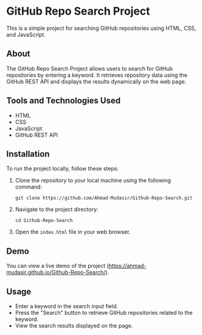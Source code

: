 

# GitHub Repo Search Project

This is a simple project for searching GitHub repositories using HTML, CSS, and JavaScript.

## About

The GitHub Repo Search Project allows users to search for GitHub repositories by entering a keyword. It retrieves repository data using the GitHub REST API and displays the results dynamically on the web page.

## Tools and Technologies Used

- HTML
- CSS
- JavaScript
- GitHub REST API

## Installation

To run the project locally, follow these steps:

1. Clone the repository to your local machine using the following command:

    ```
    git clone https://github.com/Ahmad-Mudasir/Github-Repo-Search.git
    ```

2. Navigate to the project directory:

    ```
    cd Github-Repo-Search
    ```

3. Open the `index.html` file in your web browser.

## Demo

You can view a live demo of the project (https://ahmad-mudasir.github.io/Github-Repo-Search/).

## Usage

- Enter a keyword in the search input field.
- Press the "Search" button to retrieve GitHub repositories related to the keyword.
- View the search results displayed on the page.


